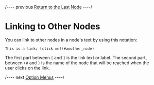
/---- previous
[Return to the Last Node](return-to-last.md)
----/

# Linking to Other Nodes

You can link to other nodes in a node's text by using this notation:

```toothrot
This is a link: [click me](#another_node)
```

The first part between `[` and `]` is the link text or label.
The second part, between `(#` and `)` is the name of the node that will be reached
when the user clicks on the link.

/---- next
[Option Menus](option-menus.md)
----/
